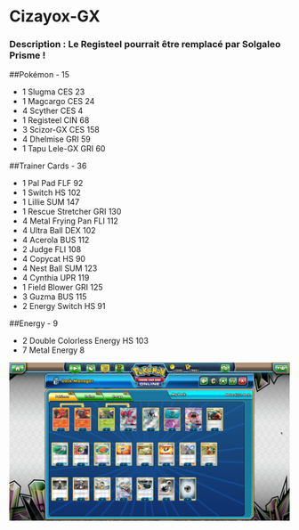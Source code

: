 # Cizayox-GX


### Description : Le Registeel pourrait être remplacé par Solgaleo Prisme !


##Pokémon - 15

* 1 Slugma CES 23
* 1 Magcargo CES 24
* 4 Scyther CES 4
* 1 Registeel CIN 68
* 3 Scizor-GX CES 158
* 4 Dhelmise GRI 59
* 1 Tapu Lele-GX GRI 60

##Trainer Cards - 36

* 1 Pal Pad FLF 92
* 1 Switch HS 102
* 1 Lillie SUM 147
* 1 Rescue Stretcher GRI 130
* 4 Metal Frying Pan FLI 112
* 4 Ultra Ball DEX 102
* 4 Acerola BUS 112
* 2 Judge FLI 108
* 4 Copycat HS 90
* 4 Nest Ball SUM 123
* 4 Cynthia UPR 119
* 1 Field Blower GRI 125
* 3 Guzma BUS 115
* 2 Energy Switch HS 91

##Energy - 9

* 2 Double Colorless Energy HS 103
* 7 Metal Energy  8


![alt text](img/Cizayox-GX.png)

